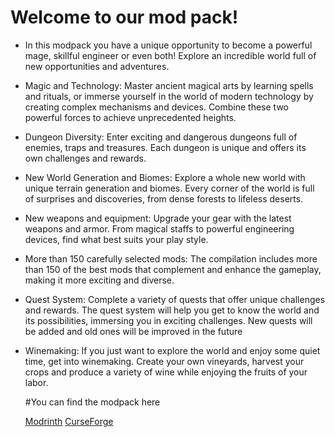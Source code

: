 # Welcome to our mod pack!
- In this modpack you have a unique opportunity to become a powerful mage, skillful engineer or even both! Explore an incredible world full of new opportunities and adventures.
  
- Magic and Technology: Master ancient magical arts by learning spells and rituals, or immerse yourself in the world of modern technology by creating complex mechanisms and devices. Combine these two powerful forces to achieve unprecedented heights.
  
- Dungeon Diversity: Enter exciting and dangerous dungeons full of enemies, traps and treasures. Each dungeon is unique and offers its own challenges and rewards.
  
- New World Generation and Biomes: Explore a whole new world with unique terrain generation and biomes. Every corner of the world is full of surprises and discoveries, from dense forests to lifeless deserts.
  
- New weapons and equipment: Upgrade your gear with the latest weapons and armor. From magical staffs to powerful engineering devices, find what best suits your play style.
  
- More than 150 carefully selected mods: The compilation includes more than 150 of the best mods that complement and enhance the gameplay, making it more exciting and diverse.

- Quest System: Complete a variety of quests that offer unique challenges and rewards. The quest system will help you get to know the world and its possibilities, immersing you in exciting challenges. New quests will be added and old ones will be improved in the future
  
- Winemaking: If you just want to explore the world and enjoy some quiet time, get into winemaking. Create your own vineyards, harvest your crops and produce a variety of wine while enjoying the fruits of your labor.

  #You can find the modpack here

  [Modrinth](https://modrinth.com/modpack/arcane-csd)
  [CurseForge](https://www.curseforge.com/minecraft/modpacks/arcanecsd)
